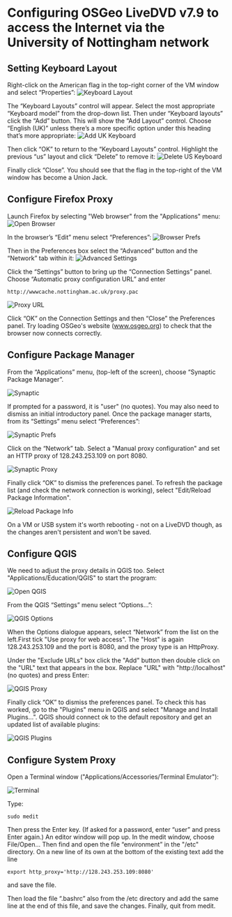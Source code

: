 # Configuring OSGeo LiveDVD v7.9 to access the Internet via the University of Nottingham network

## Setting Keyboard Layout

Right-click on the American flag in the top-right corner of the VM window and select “Properties”:
![Keyboard Layout](../images/keyboard_layout.png)

The “Keyboard Layouts” control will appear. Select the most appropriate “Keyboard model” from the drop-down list. Then under “Keyboard layouts” click the “Add” button. This will show the “Add Layout” control. Choose “English (UK)” unless there’s a more specific option under this heading that’s more appropriate:
![Add UK Keyboard](../images/add_uk.png)

Then click “OK” to return to the “Keyboard Layouts” control. Highlight the previous “us” layout and click “Delete” to remove it:
![Delete US Keyboard](../images/del_us.png)

Finally click “Close”. You should see that the flag in the top-right of the VM window has become a Union Jack.

## Configure Firefox Proxy

Launch Firefox by selecting "Web browser" from the "Applications" menu:
![Open Browser](../images/open_browser.png)

In the browser’s “Edit” menu select “Preferences”:
![Browser Prefs](../images/browser_prefs.png)

Then in the Preferences box select the “Advanced” button and the “Network” tab within it:
![Advanced Settings](../images/advanced_prefs.png)

Click the “Settings” button to bring up the “Connection Settings” panel. Choose “Automatic proxy configuration URL” and enter

    http://wwwcache.nottingham.ac.uk/proxy.pac

![Proxy URL](../images/proxy.png)

Click “OK” on the Connection Settings and then “Close” the Preferences panel. Try loading OSGeo's website (www.osgeo.org) to check that the browser now connects correctly.

## Configure Package Manager

From the “Applications” menu, (top-left of the screen), choose “Synaptic Package Manager”.

![Synaptic](../images/synaptic.png)

If prompted for a password, it is "user" (no quotes). You may also need to dismiss an initial introductory panel. Once the package manager starts, from its “Settings” menu select “Preferences”:

![Synaptic Prefs](../images/synaptic_prefs.png)

Click on the “Network” tab. Select a "Manual proxy configuration" and set an HTTP proxy of 128.243.253.109 on port 8080. 

![Synaptic Proxy](../images/synaptic_proxy.png)

Finally click “OK” to dismiss the preferences panel. To refresh the package list (and check the network connection is working), select "Edit/Reload Package Information".

![Reload Package Info](../images/edit_packages.png)

On a VM or USB system it's worth rebooting - not on a LiveDVD though, as the changes aren't persistent and won't be saved.

## Configure QGIS

We need to adjust the proxy details in QGIS too. Select "Applications/Education/QGIS" to start the program:

![Open QGIS](../images/open_qgis.png)

From the QGIS “Settings” menu select “Options…”:

![QGIS Options](../images/qgis_options.png) 

When the Options dialogue  appears, select “Network” from the list on the left.First tick "Use proxy for web access". The "Host" is again 128.243.253.109 and the port is 8080, and the proxy type is an HttpProxy.

Under the "Exclude URLs" box click the "Add" button then double click on the "URL" text that appears in the box. Replace "URL" with "http://localhost" (no quotes) and press Enter:

![QGIS Proxy](../images/qgis_proxy.png)

Finally click “OK” to dismiss the preferences panel. To check this has worked, go to the "Plugins" menu in QGIS and select "Manage and Install Plugins...". QGIS should connect ok to the default repository and get an updated list of available plugins:

![QGIS Plugins](../images/load_plugins.png)

## Configure System Proxy

Open a Terminal window ("Applications/Accessories/Terminal Emulator"):

![Terminal](../images/terminal.png)

Type:

    sudo medit

Then press the Enter key. (If asked for a password, enter “user” and press Enter again.) An editor window will pop up. In the medit window, choose File/Open… Then find and open the file “environment” in the "/etc" directory. On a new line of its own at the bottom of the existing text add the line

    export http_proxy='http://128.243.253.109:8080'

and save the file.

Then load the file “.bashrc” also from the /etc directory and add the same line at the end of this file, and save the changes. Finally, quit from medit.

